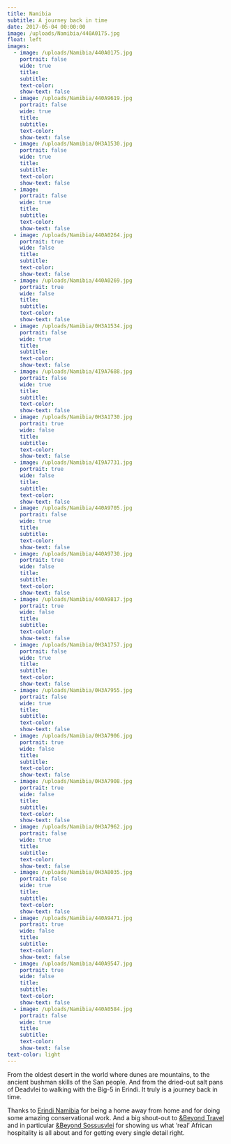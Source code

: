 ```yaml
---
title: Namibia
subtitle: A journey back in time
date: 2017-05-04 00:00:00
image: /uploads/Namibia/440A0175.jpg
float: left
images:
  - image: /uploads/Namibia/440A0175.jpg
    portrait: false
    wide: true
    title:
    subtitle:
    text-color:
    show-text: false
  - image: /uploads/Namibia/440A9619.jpg
    portrait: false
    wide: true
    title:
    subtitle:
    text-color:
    show-text: false
  - image: /uploads/Namibia/0H3A1530.jpg
    portrait: false
    wide: true
    title:
    subtitle:
    text-color:
    show-text: false
  - image:
    portrait: false
    wide: true
    title:
    subtitle:
    text-color:
    show-text: false
  - image: /uploads/Namibia/440A0264.jpg
    portrait: true
    wide: false
    title:
    subtitle:
    text-color:
    show-text: false
  - image: /uploads/Namibia/440A0269.jpg
    portrait: true
    wide: false
    title:
    subtitle:
    text-color:
    show-text: false
  - image: /uploads/Namibia/0H3A1534.jpg
    portrait: false
    wide: true
    title:
    subtitle:
    text-color:
    show-text: false
  - image: /uploads/Namibia/4I9A7688.jpg
    portrait: false
    wide: true
    title:
    subtitle:
    text-color:
    show-text: false
  - image: /uploads/Namibia/0H3A1730.jpg
    portrait: true
    wide: false
    title:
    subtitle:
    text-color:
    show-text: false
  - image: /uploads/Namibia/4I9A7731.jpg
    portrait: true
    wide: false
    title:
    subtitle:
    text-color:
    show-text: false
  - image: /uploads/Namibia/440A9705.jpg
    portrait: false
    wide: true
    title:
    subtitle:
    text-color:
    show-text: false
  - image: /uploads/Namibia/440A9730.jpg
    portrait: true
    wide: false
    title:
    subtitle:
    text-color:
    show-text: false
  - image: /uploads/Namibia/440A9817.jpg
    portrait: true
    wide: false
    title:
    subtitle:
    text-color:
    show-text: false
  - image: /uploads/Namibia/0H3A1757.jpg
    portrait: false
    wide: true
    title:
    subtitle:
    text-color:
    show-text: false
  - image: /uploads/Namibia/0H3A7955.jpg
    portrait: false
    wide: true
    title:
    subtitle:
    text-color:
    show-text: false
  - image: /uploads/Namibia/0H3A7906.jpg
    portrait: true
    wide: false
    title:
    subtitle:
    text-color:
    show-text: false
  - image: /uploads/Namibia/0H3A7908.jpg
    portrait: true
    wide: false
    title:
    subtitle:
    text-color:
    show-text: false
  - image: /uploads/Namibia/0H3A7962.jpg
    portrait: false
    wide: true
    title:
    subtitle:
    text-color:
    show-text: false
  - image: /uploads/Namibia/0H3A8035.jpg
    portrait: false
    wide: true
    title:
    subtitle:
    text-color:
    show-text: false
  - image: /uploads/Namibia/440A9471.jpg
    portrait: true
    wide: false
    title:
    subtitle:
    text-color:
    show-text: false
  - image: /uploads/Namibia/440A9547.jpg
    portrait: true
    wide: false
    title:
    subtitle:
    text-color:
    show-text: false
  - image: /uploads/Namibia/440A0584.jpg
    portrait: false
    wide: true
    title:
    subtitle:
    text-color:
    show-text: false
text-color: light
---
```


From the oldest desert in the world where dunes are mountains, to the ancient bushman skills of the San people. And from the dried-out salt pans of Deadvlei to walking with the Big-5 in Erindi. It truly is a journey back in time. 

Thanks to [Erindi](https://erindi.com)[ Namibia](__notset__) for being a home away from home and for doing some amazing conservational work. And a big shout-out to [&Beyond Travel](https://www.andbeyond.com) and in particular [&Beyond Sossusvlei](https://www.andbeyond.com/our-lodges/africa/namibia/sossusvlei-desert/andbeyond-sossusvlei-desert-lodge/) for showing us what ‘real’ African hospitality is all about and for getting every single detail right.